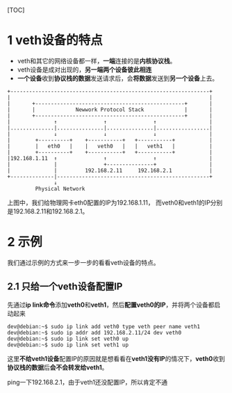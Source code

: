 [TOC]

# 1 veth设备的特点

- veth和其它的网络设备都一样，**一端**连接的是**内核协议栈**。
- veth设备是成对出现的，**另一端两个设备彼此相连**
- **一个设备**收到**协议栈的数据**发送请求后，会**将数据**发送到**另一个设备**上去。

```
+----------------------------------------------------------------+
|                                                                |
|       +------------------------------------------------+       |
|       |             Newwork Protocol Stack             |       |
|       +------------------------------------------------+       |
|              ↑               ↑               ↑                 |
|..............|...............|...............|.................|
|              ↓               ↓               ↓                 |
|        +----------+    +-----------+   +-----------+           |
|        |   eth0   |    |   veth0   |   |   veth1   |           |
|        +----------+    +-----------+   +-----------+           |
|192.168.1.11  ↑               ↑               ↑                 |
|              |               +---------------+                 |
|              |         192.168.2.11     192.168.2.1            |
+--------------|-------------------------------------------------+
               ↓
         Physical Network
```

上图中，我们给物理网卡eth0配置的IP为192.168.1.11， 而veth0和veth1的IP分别是192.168.2.11和192.168.2.1。

# 2 示例

我们通过示例的方式来一步一步的看看veth设备的特点。

## 2.1 只给一个veth设备配置IP

先通过**ip link命令**添加**veth0**和**veth1**，然后**配置veth0的IP**，并将两个设备都启动起来

```
dev@debian:~$ sudo ip link add veth0 type veth peer name veth1
dev@debian:~$ sudo ip addr add 192.168.2.11/24 dev veth0
dev@debian:~$ sudo ip link set veth0 up
dev@debian:~$ sudo ip link set veth1 up
```

这里**不给veth1设备**配置IP的原因就是想看看在**veth1没有IP**的情况下，**veth0**收到**协议栈的数据**后**会不会转发给veth1**。

ping一下192.168.2.1，由于veth1还没配置IP，所以肯定不通


